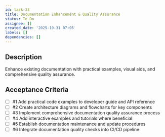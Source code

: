 ```yaml
---
id: task-33
title: Documentation Enhancement & Quality Assurance
status: To Do
assignee: []
created_date: '2025-10-31 07:05'
labels: []
dependencies: []
---
```


## Description

<!-- SECTION:DESCRIPTION:BEGIN -->
Enhance existing documentation with practical examples, visual aids, and comprehensive quality assurance.
<!-- SECTION:DESCRIPTION:END -->

## Acceptance Criteria
<!-- AC:BEGIN -->
- [ ] #1 Add practical code examples to developer guide and API reference
- [ ] #2 Create architecture diagrams and flowcharts for key components
- [ ] #3 Implement comprehensive documentation quality assurance process
- [ ] #4 Add interactive examples and tutorials where beneficial
- [ ] #5 Establish documentation maintenance and update procedures
- [ ] #6 Integrate documentation quality checks into CI/CD pipeline
<!-- AC:END -->

